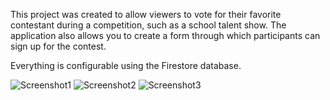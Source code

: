 This project was created to allow viewers to vote for their favorite contestant during a competition, such as a school talent show.
The application also allows you to create a form through which participants can sign up for the contest.

Everything is configurable using the Firestore database.

![Screenshot1](https://github.com/user-attachments/assets/372ac146-1306-4917-9f28-e013cf1cf968)
![Screenshot2](https://github.com/user-attachments/assets/1721b250-c500-4ca1-9379-1c9e77ed1000)
![Screenshot3](https://github.com/user-attachments/assets/9e04b029-7144-4611-9df2-ca1316c074c8)
